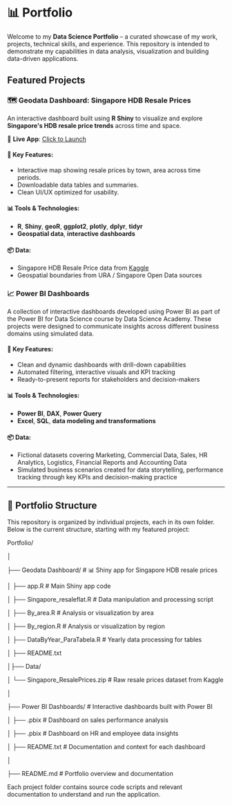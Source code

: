 # 📊 Portfolio

Welcome to my **Data Science Portfolio** – a curated showcase of my work, projects, technical skills, and experience. This repository is intended to demonstrate my capabilities in data analysis, visualization and building data-driven applications.

## Featured Projects

### 🗺️ Geodata Dashboard: Singapore HDB Resale Prices

An interactive dashboard built using **R Shiny** to visualize and explore **Singapore's HDB resale price trends** across time and space.

🔗 **Live App**: [Click to Launch](https://leticiacocato.shinyapps.io/geodata_project/)  

#### 📌 Key Features:
- Interactive map showing resale prices by town, area across time periods.
- Downloadable data tables and summaries.
- Clean UI/UX optimized for usability.

#### 📊 Tools & Technologies:
- **R**, **Shiny**, **geoR**, **ggplot2**, **plotly**, **dplyr**, **tidyr**
- **Geospatial data**, **interactive dashboards**

#### 📦 Data:
- Singapore HDB Resale Price data from [Kaggle]([https://www.kaggle.com/](https://www.kaggle.com/datasets/talietzin/singapore-hdb-resale-prices-1990-to-2023))
- Geospatial boundaries from URA / Singapore Open Data sources

### 📈 Power BI Dashboards

A collection of interactive dashboards developed using Power BI as part of the Power BI for Data Science course by Data Science Academy. These projects were designed to communicate insights across different business domains using simulated data.

#### 📌 Key Features:

- Clean and dynamic dashboards with drill-down capabilities
- Automated filtering, interactive visuals and KPI tracking
- Ready-to-present reports for stakeholders and decision-makers

#### 📊 Tools & Technologies:

- **Power BI**, **DAX**, **Power Query**
- **Excel**, **SQL**, **data modeling and transformations**

#### 📦 Data:

- Fictional datasets covering Marketing, Commercial Data, Sales, HR Analytics, Logistics, Financial Reports and Accounting Data
- Simulated business scenarios created for data storytelling, performance tracking through key KPIs and decision-making practice

---

## 📂 Portfolio Structure

This repository is organized by individual projects, each in its own folder. Below is the current structure, starting with my featured project:


Portfolio/

│

├── Geodata Dashboard/ # 📊 Shiny app for Singapore HDB resale prices

│ ├── app.R # Main Shiny app code

│ ├── Singapore_resaleflat.R # Data manipulation and processing script

│ ├── By_area.R # Analysis or visualization by area

│ ├── By_region.R # Analysis or visualization by region

│ ├── DataByYear_ParaTabela.R # Yearly data processing for tables

│ ├── README.txt 

│├── Data/ 

│ └── Singapore_ResalePrices.zip # Raw resale prices dataset from Kaggle

│

├── Power BI Dashboards/ # Interactive dashboards built with Power BI

│   ├──  .pbix # Dashboard on sales performance analysis

│   ├──  .pbix # Dashboard on HR and employee data insights

│   ├── README.txt # Documentation and context for each dashboard

│

├── README.md # Portfolio overview and documentation


Each project folder contains source code scripts and relevant documentation to understand and run the application. 
